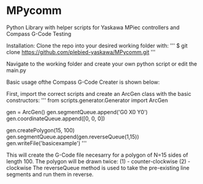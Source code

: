 # MPycomm

Python Library with helper scripts for Yaskawa MPiec controllers and Compass G-Code Testing

Installation:
Clone the repo into your desired working folder with:
'''
$ git clone https://github.com/plebied-yaskawa/MPycomm.git
'''

Navigate to the working folder and create your own python script or edit the main.py

Basic usage ofthe Compass G-Code Creater is shown below:

First, import the correct scripts and create an ArcGen class with the basic constructors:
'''
from scripts.generator.Generator import ArcGen

gen = ArcGen()
gen.segmentQueue.append('G0 X0 Y0')
gen.coordinateQueue.append([0, 0, 0])

gen.createPolygon(15, 100)
gen.segmentQueue.append(gen.reverseQueue(1,15))
gen.writeFile('basicexample')
'''

This will create the G-Code file necesarry for a polygon of N=15 sides of length 100. The polygon will be drawn twice:
(1) - counter-clockwise 
(2) - clockwise
The reverseQueue method is used to take the pre-existing line segments and run them in reverse.

